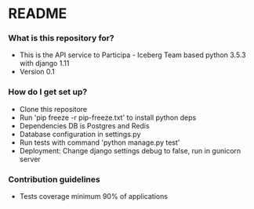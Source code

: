 # README #


### What is this repository for? ###

* This is the API service to Participa - Iceberg Team based python 3.5.3 with django 1.11
* Version 0.1

### How do I get set up? ###

* Clone this repositore
* Run 'pip freeze -r pip-freeze.txt' to install python deps
* Dependencies DB is Postgres and Redis
* Database configuration in settings.py
* Run tests with command 'python manage.py test'
* Deployment: Change django settings debug to false, run in gunicorn server

### Contribution guidelines ###

* Tests coverage minimum 90% of applications
